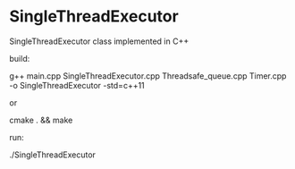 # SingleThreadExecutor
SingleThreadExecutor class implemented in C++

build:

g++ main.cpp SingleThreadExecutor.cpp Threadsafe_queue.cpp Timer.cpp -o SingleThreadExecutor -std=c++11

or

cmake . && make

run:

./SingleThreadExecutor
